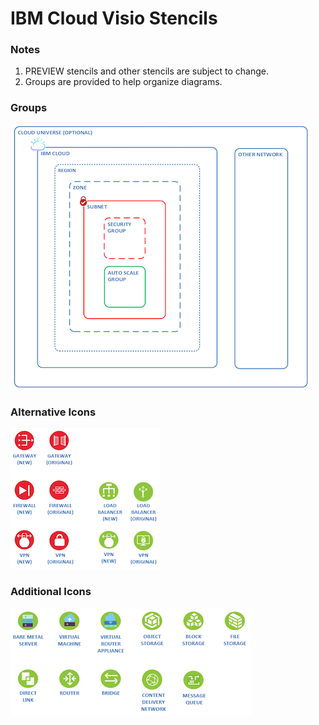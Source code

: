 # IBM Cloud Visio Stencils

### Notes

1. PREVIEW stencils and other stencils are subject to change.
2. Groups are provided to help organize diagrams.

### Groups

![Groups](/images/groups.png)

### Alternative Icons 

![RedesignedIcons](/images/redesignedicons.png)

### Additional Icons

![NewIcons](/images/newicons.png)

